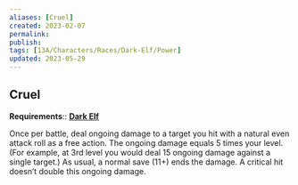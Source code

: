```yaml
---
aliases: [Cruel]
created: 2023-02-07
permalink: 
publish: 
tags: [13A/Characters/Races/Dark-Elf/Power]
updated: 2023-05-29
---
```


## Cruel

**Requirements**:: **[Dark Elf](Compendium/13A/Races/Dark-Elf.md)**

Once per battle, deal ongoing damage to a target you hit with a natural even attack roll as a free action. The ongoing damage equals 5 times your level. (For example, at 3rd level you would deal 15 ongoing damage against a single target.) As usual, a normal save (11+) ends the damage. A critical hit doesn’t double this ongoing damage.
